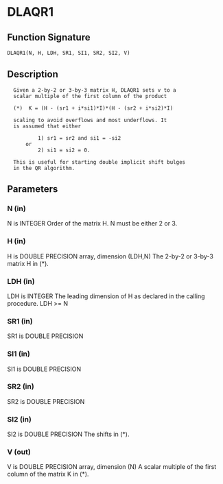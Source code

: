# DLAQR1

## Function Signature

```fortran
DLAQR1(N, H, LDH, SR1, SI1, SR2, SI2, V)
```

## Description


      Given a 2-by-2 or 3-by-3 matrix H, DLAQR1 sets v to a
      scalar multiple of the first column of the product

      (*)  K = (H - (sr1 + i*si1)*I)*(H - (sr2 + i*si2)*I)

      scaling to avoid overflows and most underflows. It
      is assumed that either

              1) sr1 = sr2 and si1 = -si2
          or
              2) si1 = si2 = 0.

      This is useful for starting double implicit shift bulges
      in the QR algorithm.

## Parameters

### N (in)

N is INTEGER Order of the matrix H. N must be either 2 or 3.

### H (in)

H is DOUBLE PRECISION array, dimension (LDH,N) The 2-by-2 or 3-by-3 matrix H in (*).

### LDH (in)

LDH is INTEGER The leading dimension of H as declared in the calling procedure. LDH >= N

### SR1 (in)

SR1 is DOUBLE PRECISION

### SI1 (in)

SI1 is DOUBLE PRECISION

### SR2 (in)

SR2 is DOUBLE PRECISION

### SI2 (in)

SI2 is DOUBLE PRECISION The shifts in (*).

### V (out)

V is DOUBLE PRECISION array, dimension (N) A scalar multiple of the first column of the matrix K in (*).

